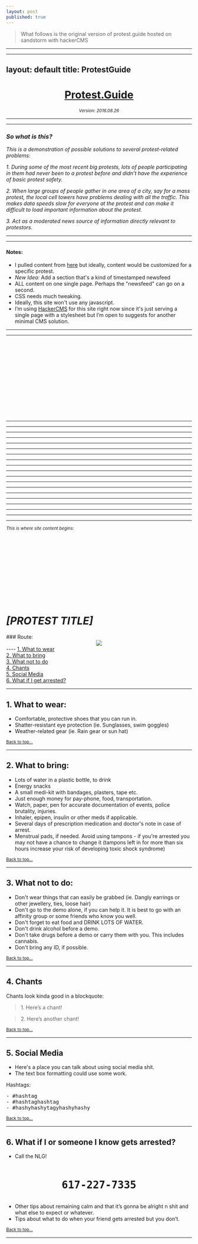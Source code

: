 ```yaml
---
layout: post
published: true
---
```

> What follows is the original version of protest.guide hosted on sandstorm with hackerCMS

***
---
layout: default
title: ProtestGuide
---
<center><h1><u>Protest.Guide</u></h1></center>
<center><em><small>Version: 2016.08.26</small></em></center>

----
----

<h3><em>So what is this?</em></h3>

<em>This is a demonstration of possible solutions to several protest-related problems:</em>

<em>1. During some of the most recent big protests, lots of people participating in them had never been to a protest before and didn’t have the experience of basic protest safety. </em>

<em>2. When large groups of people gather in one area of a city, say for a mass protest, the local cell towers have problems dealing with all the traffic. This makes data speeds slow for everyone at the protest and can make it difficult to load important information about the protest.</em>

<em>3. Act as a moderated news source of information directly relevant to protestors. </em>

----
----

#### Notes:
- I pulled content from [here](http://www.urban75.org/mayday/safety.html) but ideally, content would be customized for a specific protest.
- *New Idea:* Add a section that's a kind of timestamped newsfeed
- ALL content on one single page. Perhaps the "newsfeed" can go on a second.
- CSS needs much tweaking.
- Ideally, this site won't use any javascript. 
- I’m using [HackerCMS](https://github.com/kentonv/ssjekyll) for this site right now since it's just serving a single page with a stylesheet but I’m open to suggests for another minimal CMS solution.

----
---- 
<br>
<br>
<br>
<br>
<br>
<br>
<br>
<br>
<br>
<br>
<br>
<br>

----
----
----
----
----
----
----
----
----
----
----
----
----
----
----
----
----
----
----

<em><small>This is where site content begins:</small></em>
<br>
<br>
<br>
<br>
<br>
<br>
<br>
<br>
<br>
<br>
<br>
<br>
<a id="top">
<h1><em>[PROTEST TITLE]</em></h1>
### Route:
<html>
<center><img src='http://i.imgur.com/GH9rhU9.jpg'></center>
</html>
----
<a href="#1">1. What to wear</a><br>
<a href="#2">2. What to bring</a><br>
<a href="#3">3. What not to do</a><br>
<a href="#4">4. Chants</a><br>
<a href="#5">5. Social Media</a><br>
<a href="#6">6. What if I get arrested?</a><br>

----
<a id="1">

## 1. What to wear:

- Comfortable, protective shoes that you can run in.
- Shatter-resistant eye protection (ie. Sunglasses, swim goggles)
- Weather-related gear (ie. Rain gear or sun hat)

<a href="#top"><small>Back to top...</small></a>

----
<a id="2">
 
## 2. What to bring:

* Lots of water in a plastic bottle, to drink
* Energy snacks
* A small medi-kit with bandages, plasters, tape etc.
* Just enough money for pay-phone, food, transportation.
* Watch, paper, pen for accurate documentation of events, police brutality, injuries.
* Inhaler, epipen, insulin or other meds if applicable.
* Several days of prescription medication and doctor's note in case of arrest.
* Menstrual pads, if needed. Avoid using tampons - if you're arrested you may not have a chance to change it (tampons left in for more than six hours increase your risk of developing toxic shock syndrome)

<a href="#top"><small>Back to top...</small></a>

----
<a id="3">

## 3. What not to do:

* Don't wear things that can easily be grabbed (ie. Dangly earrings or other jewellery, ties, loose hair)
* Don't go to the demo alone, if you can help it. It is best to go with an affinity group or some friends who know you well.
* Don't forget to eat food and DRINK LOTS OF WATER.
* Don't drink alcohol before a demo.
* Don't take drugs before a demo or carry them with you. This includes cannabis.
* Don't bring any ID, if possible.

<a href="#top"><small>Back to top...</small></a>

----
<a id="4">

## 4. Chants

Chants look kinda good in a blockquote:

<blockquote>1. Here’s a chant!</blockquote>

<blockquote>2. Here’s another chant!</blockquote>

<a href="#top"><small>Back to top...</small></a>

----
<a id="5">

## 5. Social Media

* Here's a place you can talk about using social media shit.
* The text box formatting could use some work.

Hashtags:
<pre>
- #hashtag
- #hashtaghashtag
- #hashyhashytagyhashyhashy
</pre> 

<a href="#top"><small>Back to top...</small></a>

----
<a id="6">

## 6. What if I or someone I know gets arrested?


* Call the NLG! 

<center><pre><h1>617-227-7335</h1></pre></center>

* Other tips about remaining calm and that it’s gonna be alright n shit and what else to expect or whatever.
* Tips about what to do when your friend gets arrested but you don’t.

<a href="#top"><small>Back to top...</small></a>

----
